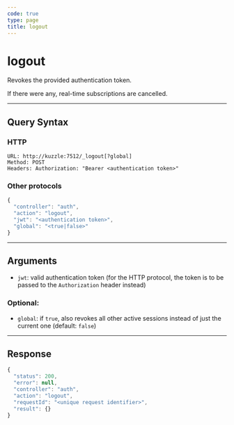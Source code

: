 ```yaml
---
code: true
type: page
title: logout
---
```


# logout



Revokes the provided authentication token.

If there were any, real-time subscriptions are cancelled.

---

## Query Syntax

### HTTP

```http
URL: http://kuzzle:7512/_logout[?global]
Method: POST
Headers: Authorization: "Bearer <authentication token>"
```

### Other protocols

```js
{
  "controller": "auth",
  "action": "logout",
  "jwt": "<authentication token>",
  "global": "<true|false>"
}
```

---

## Arguments

- `jwt`: valid authentication token (for the HTTP protocol, the token is to be passed to the `Authorization` header instead)

### Optional:

* `global`: if `true`, also revokes all other active sessions instead of just the current one (default: `false`)


---

## Response

```js
{
  "status": 200,
  "error": null,
  "controller": "auth",
  "action": "logout",
  "requestId": "<unique request identifier>",
  "result": {}
}
```
